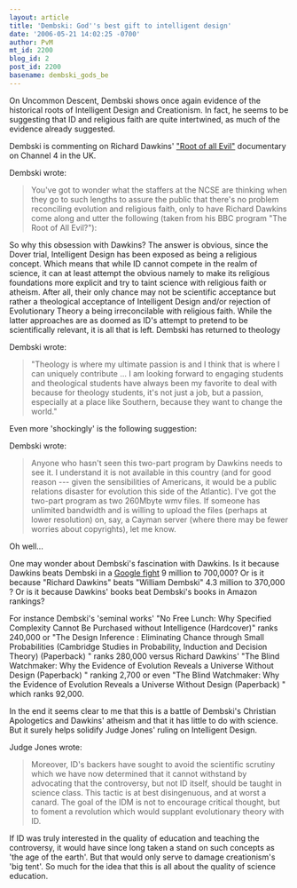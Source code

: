 ```yaml
---
layout: article
title: 'Dembski: God''s best gift to intelligent design'
date: '2006-05-21 14:02:25 -0700'
author: PvM
mt_id: 2200
blog_id: 2
post_id: 2200
basename: dembski_gods_be
---
```

On Uncommon Descent, Dembski shows once again evidence of the historical roots of Intelligent Design and Creationism. In fact, he seems to be suggesting that ID and religious faith are quite intertwined, as much of the evidence already suggested.

Dembski is commenting on Richard Dawkins' ["Root of all Evil"](http://www.channel4.com/culture/microsites/C/can_you_believe_it/debates/rootofevil.html) documentary on Channel 4 in the UK.

Dembski wrote:

> You've got to wonder what the staffers at the NCSE are thinking when they go to such lengths to assure the public that there's no problem reconciling evolution and religious faith, only to have Richard Dawkins come along and utter the following (taken from his BBC program "The Root of All Evil?"):

So why this obsession with Dawkins? The answer is obvious, since the Dover trial, Intelligent Design has been exposed as being a religious concept. Which means that while ID cannot compete in the realm of science, it can at least attempt the obvious namely to make its religious foundations more explicit and try to taint science with religious faith or atheism. After all, their only chance may not be scientific acceptance but rather a theological acceptance of Intelligent Design and/or rejection of Evolutionary Theory a being irreconcilable with religious faith. While the latter approaches are as doomed as ID's attempt to pretend to be scientifically relevant, it is all that is left. Dembski has returned to theology

Dembski wrote:

> "Theology is where my ultimate passion is and I think that is where I can uniquely contribute ... I am looking forward to engaging students and theological students have always been my favorite to deal with because for theology students, it's not just a job, but a passion, especially at a place like Southern, because they want to change the world."

Even more 'shockingly' is the following suggestion:

Dembski wrote:

> Anyone who hasn't seen this two-part program by Dawkins needs to see it. I understand it is not available in this country (and for good reason --- given the sensibilities of Americans, it would be a public relations disaster for evolution this side of the Atlantic). I've got the two-part program as two 260Mbyte wmv files. If someone has unlimited bandwidth and is willing to upload the files (perhaps at lower resolution) on, say, a Cayman server (where there may be fewer worries about copyrights), let me know.

Oh well... 

One may wonder about Dembski's fascination with Dawkins. Is it because Dawkins beats Dembski in a [Google fight](http://www.googlefight.com/index.php?lang=en_GB&amp;word1=Dawkins&amp;word2=Dembski)  9 million to 700,000? Or is it because "Richard Dawkins" beats "William Dembski" 4.3 million to 370,000 ? Or is it because Dawkins' books beat Dembski's books in Amazon rankings? 

For instance Dembski's 'seminal works' "No Free Lunch: Why Specified Complexity Cannot Be Purchased without Intelligence (Hardcover)" ranks 240,000 or "The Design Inference : Eliminating Chance through Small Probabilities (Cambridge Studies in Probability, Induction and Decision Theory) (Paperback) " ranks 280,000 versus Richard Dawkins' "The Blind Watchmaker: Why the Evidence of Evolution Reveals a Universe Without Design (Paperback) " ranking 2,700 or even "The Blind Watchmaker: Why the Evidence of Evolution Reveals a Universe Without Design (Paperback) " which ranks 92,000.

In the end it seems clear to me that this is a battle of Dembski's Christian Apologetics and Dawkins' atheism and that it has little to do with science. But it surely helps solidify Judge Jones' ruling on Intelligent Design.

Judge Jones wrote:

> Moreover, ID's backers have sought to avoid the scientific scrutiny which we have
> now determined that it cannot withstand by advocating that the controversy, but not ID itself, should be taught in science class. This tactic is at best disingenuous, and at worst a canard. The goal of the IDM is not to encourage critical thought, but to foment a revolution which would supplant evolutionary theory with ID.

If ID was truly interested in the quality of education and teaching the controversy, it would have since long taken a stand on such concepts as 'the age of the earth'. But that would only serve to damage creationism's 'big tent'. So much for the idea that this is all about the quality of science education.
